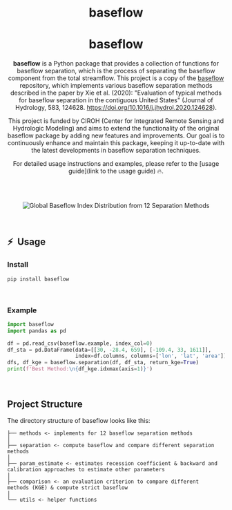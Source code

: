 <div align="center">

# baseflow

# baseflow

**baseflow** is a Python package that provides a collection of functions for baseflow separation, which is the process of separating the baseflow component from the total streamflow. This project is a copy of the [baseflow](https://github.com/xiejx5/baseflow) repository, which implements various baseflow separation methods described in the paper by Xie et al. (2020): "Evaluation of typical methods for baseflow separation in the contiguous United States" (Journal of Hydrology, 583, 124628. https://doi.org/10.1016/j.jhydrol.2020.124628).

This project is funded by CIROH (Center for Integrated Remote Sensing and Hydrologic Modeling) and aims to extend the functionality of the original baseflow package by adding new features and improvements. Our goal is to continuously enhance and maintain this package, keeping it up-to-date with the latest developments in baseflow separation techniques.

For detailed usage instructions and examples, please refer to the [usage guide](link to the usage guide)  🔥.

<br>

</div>
<br>

<div align="center">

![Global Baseflow Index Distribution from 12 Separation Methods](https://user-images.githubusercontent.com/29588684/226364211-3fd46152-3b9a-4de9-8d77-f1b59747a0f4.jpg)

</div>
<br>


## ⚡&nbsp;&nbsp;Usage

### Install
```bash
pip install baseflow
```
<br>


### Example
```python
import baseflow
import pandas as pd

df = pd.read_csv(baseflow.example, index_col=0)
df_sta = pd.DataFrame(data=[[30, -28.4, 659], [-109.4, 33, 1611]],
                      index=df.columns, columns=['lon', 'lat', 'area'])
dfs, df_kge = baseflow.separation(df, df_sta, return_kge=True)
print(f'Best Method:\n{df_kge.idxmax(axis=1)}')
```
<br>



## Project Structure
The directory structure of baseflow looks like this:
```
├── methods <- implements for 12 baseflow separation methods  
│    
├── separation <- compute baseflow and compare different separation methods  
│    
├── param_estimate <- estimates recession coefficient & backward and calibration approaches to estimate other parameters   
│  
├── comparison <- an evaluation criterion to compare different
methods (KGE) & compute strict baseflow  
│    
└── utils <- helper functions
```
<br>

